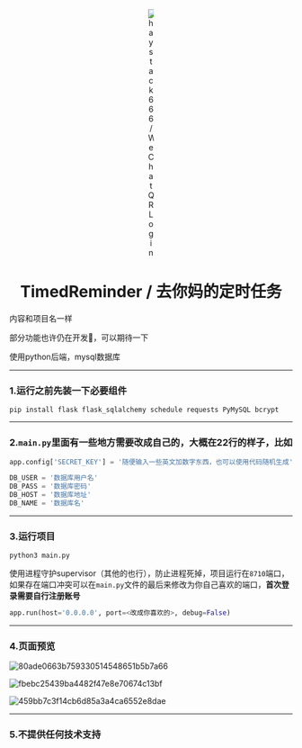 <div align="center">

<div style="width: 10;>

[![haystack666/WeChatQRLogin](https://haydata-cd.oss-cn-chengdu.aliyuncs.com/github/TimedReminder/logo.png?x-oss-process=style/WeChatQRLogin_image_small)](https://github.com/haystack666/TimedReminder)

</div>

</div>

<h1 align="center">TimedReminder / 去你妈的定时任务</h1>


内容和项目名一样

部分功能也许仍在开发🚧，可以期待一下


使用python后端，mysql数据库


---
### 1.运行之前先装一下必要组件


```shell
pip install flask flask_sqlalchemy schedule requests PyMySQL bcrypt
```


---
### 2.`main.py`里面有一些地方需要改成自己的，大概在22行的样子，比如


```python
app.config['SECRET_KEY'] = '随便输入一些英文加数字东西，也可以使用代码随机生成'

DB_USER = '数据库用户名'
DB_PASS = '数据库密码'
DB_HOST = '数据库地址'
DB_NAME = '数据库名'
```


----
### 3.运行项目


```shell
python3 main.py
```

使用进程守护supervisor（其他的也行），防止进程死掉，项目运行在`8710`端口，如果存在端口冲突可以在`main.py`文件的最后来修改为你自己喜欢的端口，**首次登录需要自行注册账号**


```python
app.run(host='0.0.0.0', port=<改成你喜欢的>, debug=False)
```


----
### 4.页面预览


![80ade0663b759330514548651b5b7a66](https://github.com/user-attachments/assets/84d6f485-7a68-4f11-990b-ff42992b9781)


![fbebc25439ba4482f47e8e70674c13bf](https://github.com/user-attachments/assets/ad652ca2-1983-4f6a-8805-58dff4e19bdc)


![459bb7c3f14cb6d85a3a4ca6552e8dae](https://github.com/user-attachments/assets/bd720ca0-3133-4174-94f4-ac609d4ba4a1)


----
### 5.不提供任何技术支持


